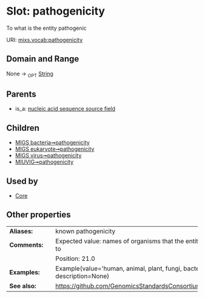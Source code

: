 
# Slot: pathogenicity


To what is the entity pathogenic

URI: [mixs.vocab:pathogenicity](https://w3id.org/mixs/vocab/pathogenicity)


## Domain and Range

None ->  <sub>OPT</sub> [String](types/String.md)

## Parents

 *  is_a: [nucleic acid sequence source field](nucleic_acid_sequence_source_field.md)

## Children

 *  [MIGS bacteria➞pathogenicity](MIGS_bacteria_pathogenicity.md)
 *  [MIGS eukaryote➞pathogenicity](MIGS_eukaryote_pathogenicity.md)
 *  [MIGS virus➞pathogenicity](MIGS_virus_pathogenicity.md)
 *  [MIUVIG➞pathogenicity](MIUVIG_pathogenicity.md)

## Used by

 * [Core](Core.md)

## Other properties

|  |  |  |
| --- | --- | --- |
| **Aliases:** | | known pathogenicity |
| **Comments:** | | Expected value: names of organisms that the entity is pathogenic to |
|  | | Position: 21.0 |
| **Examples:** | | Example(value='human, animal, plant, fungi, bacteria', description=None) |
| **See also:** | | https://github.com/GenomicsStandardsConsortium/mixs/issues/65 |


